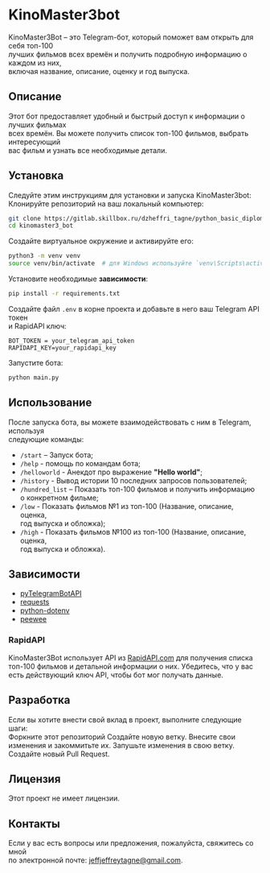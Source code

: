 #   KinoMaster3bot
KinoMaster3Bot – это Telegram-бот, который поможет вам открыть для себя топ-100  
лучших фильмов всех времён и получить подробную информацию о каждом из них,  
включая название, описание, оценку и год выпуска.

## Описание
Этот бот предоставляет удобный и быстрый доступ к информации о лучших фильмах  
всех времён. Вы можете получить список топ-100 фильмов, выбрать интересующий  
вас фильм и узнать все необходимые детали.

## Установка
Следуйте этим инструкциям для установки и запуска KinoMaster3bot:  
Клонируйте репозиторий на ваш локальный компьютер:
```bash
git clone https://gitlab.skillbox.ru/dzheffri_tagne/python_basic_diploma.git
cd kinomaster3_bot
```

Создайте виртуальное окружение и активируйте его:
```bash
python3 -m venv venv
source venv/bin/activate  # для Windows используйте `venv\Scripts\activate`
```

Установите необходимые **зависимости**:
```bash
pip install -r requirements.txt
```

Создайте файл `.env` в корне проекта и добавьте в него ваш Telegram API токен  
и RapidAPI ключ:
```env
BOT_TOKEN = your_telegram_api_token
RAPIDAPI_KEY=your_rapidapi_key
```
Запустите бота:

```bash
python main.py
```
## Использование
После запуска бота, вы можете взаимодействовать с ним в Telegram, используя  
следующие команды:

- `/start` – Запуск бота;
- `/help` - помощь по командам бота;
- `/helloworld` - Анекдот про выражение **"Hello world"**;
- `/history` - Вывод истории 10 последних запросов пользователей;
- `/hundred_list` – Показать топ-100 фильмов и получить информацию  
о конкретном фильме;
- `/low` - Показать фильмов №1 из топ-100 (Название, описание, оценка,  
год выпуска и обложка);
- `/high` - Показать фильмов №100 из топ-100 (Название, описание, оценка,  
год выпуска и обложка).

## Зависимости
- [pyTelegramBotAPI](https://pytba.readthedocs.io/en/latest/index.html)
- [requests](https://requests.readthedocs.io/en/latest/)
- [python-dotenv](https://pypi.org/project/python-dotenv/)
- [peewee](https://docs.peewee-orm.com/en/latest/)

### RapidAPI
KinoMaster3Bot использует API из [RapidAPI.com](https://rapidapi.com/rapihub-rapihub-default/api/imdb-top-100-movies/playground/apiendpoint_e356f09e-d37e-4eab-b36b-28ed1e4f95e2)
для получения списка топ-100 фильмов и детальной информации о них.
Убедитесь, что у вас есть действующий ключ API, чтобы бот мог получать данные.
## Разработка
Если вы хотите внести свой вклад в проект, выполните следующие шаги:  
Форкните этот репозиторий
Создайте новую ветку.
Внесите свои изменения и закоммитьте их.
Запушьте изменения в свою ветку.
Создайте новый Pull Request.

## Лицензия
Этот проект не имеет лицензии.

## Контакты
Если у вас есть вопросы или предложения, пожалуйста, свяжитесь со мной  
по электронной почте: jeffjeffreytagne@gmail.com.
